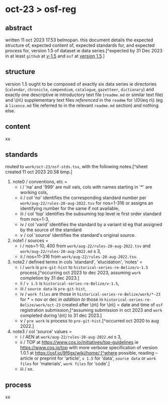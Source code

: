 # oct-23 > osf-reg
## abstract
written 11 oct 2023 17.53 belmopan. this document details the expected structure of, expected content of, expected standards for, and expected process for, version 1.5 of dataset ie data series.[^expected by 31 Dec 2023 in at least `github` at [v-1.5](https://github.com/aenavidad/historical-series-re-Belize/tree/main/v-1.5) and `osf` at [version 1.5](https://osf.io/27mx5/).]

## structure
version 1.5 ought to be composed of exactly six data series ie directories (`calendar`, `chronicle`, `compendium`, `catalogue`, `gazetteer`, `dictionary`) and exactly one descriptive ie introductory text file (`readme.md` or similar text file) and \\(n\\) supplementary text files *referenced* in the `readme` for \\(0\leq n\\) (eg a `licence.md` file referred to in the relevant `readme.md` section) and nothing else.

## content
xx

## standards
routed to `work/oct-23/osf-stds.tsv`, with the following notes.[^sheet created 11 oct 2023 20.58 bmp.]

1. note0 / conventions, etc = 
    - i / 'na' and '999' are null vals, cols with names starting in '\*' are working cols,
    - ii / col 'no' identifies the corresponding standard number per `work/aug-22/rules-20-aug-2022.tsv` for nos=1-316 or assigns an identifying number for the same if not available, 
    - iii / col 'top' identifies the subsuming top level ie first order standard from nos=1-3, 
    - iv / col 'varid' identifies the standard by a variant id eg that assigned by the source of the standard
    - v / col 'source' identifies the standard's original source. 
2. note1 / sources = 
    - i / nos=1-10, 400 from `work/aug-22/rules-20-aug-2022.tsv` and `work/aug-22/rules-20-aug-2022.md` s 3,
    - ii / nos=11-316 from `work/aug-22/rules-20-aug-2022.tsv`.
3. note2 / defined terms in cols 'standard', 'elucidation', 'notes' = 
    - i / `work` is `pre-git-hist` to `historical-series-re-Belize/v-1.5` process,[^occurring oct 2023 to dec 2023, assuming `work` completion by 31 dec 2023.] 
    - ii / `v 1.5` is `historical-series-re-Belize/v-1.5`, 
    - iii / `source data` is `pre-git-hist`, 
    - iv / `work files` are those in `historical-series-re-Belize/work/*-23` for \* = nov or dec *in addition to* those in `historical-series-re-Belize/work/oct-23` created after \\(n\\) for \\(n\\) = date and time of `osf` registration submission,[^assuming submission in oct 2023 and `work` completed during \\(n\\) to 31 dec 2023.]
    - v / `pre work` is process to `pre-git-hist`.[^occurred oct 2020 to aug 2022.]
4. note3 / col 'source' values = 
    - i / AEN at `work/aug-22/rules-20-aug-2022.md` s 3,
    - ii / TOP at https://www.cos.io/initiatives/top-guidelines ie https://www.cos.io/top with more verbose specification of version 1.0.1 at https://osf.io/9f6gx/wiki/home/,[^where possible, reading – article or preprint for 'article', `v 1.5` for 'data', `source data` or `work files` for 'materials', `work files` for 'code'.]
    - iii / xx.

## process
xx
